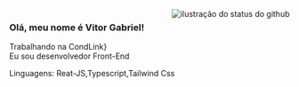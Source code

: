 <img align='right' src="https://github-readme-stats.vercel.app/api?username=Vittas&show_icons=true&title_color=783c00&text_color=af552e&icon_color=783c00&bg_color=f8efd4&cache_seconds=2300" alt="ilustração do status do github">

### Olá, meu nome é Vitor Gabriel!

<p>Trabalhando na CondLink}<br/> Eu sou desenvolvedor Front-End</p>

<p align="left">
  Linguagens: Reat-JS,Typescript,Tailwind Css
</p>
